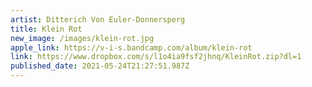 ```yaml
---
artist: Ditterich Von Euler-Donnersperg
title: Klein Rot
new_image: /images/klein-rot.jpg
apple_link: https://v-i-s.bandcamp.com/album/klein-rot
link: https://www.dropbox.com/s/l1o4ia9fsf2jhnq/KleinRot.zip?dl=1
published_date: 2021-05-24T21:27:51.987Z
---
```

